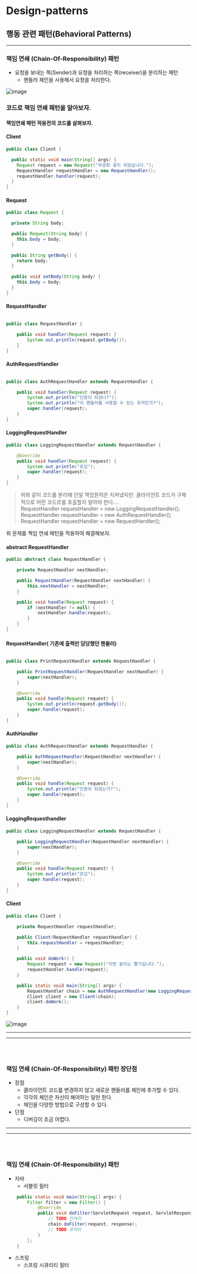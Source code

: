 # Design-patterns
## 행동 관련 패턴(Behavioral Patterns)

---
### 책임 연쇄 (Chain-Of-Responsibility) 패턴
* 요청을 보내는 쪽(Sender)과 요청을 처리하는 쪽(receiver)을 분리하는 패턴
  * 핸들러 체인을 사용해서 요청을 처리한다.

![image](https://user-images.githubusercontent.com/60100532/201524860-3c8f5947-f8e3-4a7b-882a-db1c6746b888.png)


### 코드로 책임 연쇄 패턴을 알아보자.

#### 책임연쇄 패턴 적용전의 코드를 살펴보자.
#### Client
```java
public class Client {

  public static void main(String[] args) {
    Request request = new Request("무궁화 꽃이 피었습니다.");
    RequestHandler requestHandler = new RequestHandler();
    requestHandler.handler(request);
  }
}
```

#### Request
```java
public class Request {

  private String body;

  public Request(String body) {
    this.body = body;
  }

  public String getBody() {
    return body;
  }

  public void setBody(String body) {
    this.body = body;
  }
}

```
#### RequestHandler
```java

public class RequestHandler {

    public void handler(Request request) {
        System.out.println(request.getBody());
    }
}

```

#### AuthRequestHandler

```java

public class AuthRequestHandler extends RequestHandler {

    public void handler(Request request) {
        System.out.println("인증이 되었나?");
        System.out.println("이 핸들러를 사용할 수 있는 유저인가?");
        super.handler(request);
    }
}
```
#### LoggingRequestHandler
```java
public class LoggingRequestHandler extends RequestHandler {

    @Override
    public void handler(Request request) {
        System.out.println("로깅");
        super.handler(request);
    }
}

```

> 위와 같이 코드를 분리해 단일 책임원칙은 지켜냈지만. 클라이언트 코드가 구체적으로 어떤 코드르를 호출할지 알아야 한다....  
> RequestHandler requestHandler = new LoggingRequestHandler();   
> RequestHandler requestHandler = new AuthRequestHandler();  
> RequestHandler requestHandler = new RequestHandler();  


위 문제를 책임 연쇄 패턴을 적용하여 해결해보자.

#### abstract RequestHandler
```java
public abstract class RequestHandler {

    private RequestHandler nextHandler;

    public RequestHandler(RequestHandler nextHandler) {
        this.nextHandler = nextHandler;
    }

    public void handle(Request request) {
        if (nextHandler != null) {
            nextHandler.handle(request);
        }
    }
}
```

#### RequestHandler( 기존에 출력만 담당했던 핸들러)
```java

public class PrintRequestHandler extends RequestHandler {

    public PrintRequestHandler(RequestHandler nextHandler) {
        super(nextHandler);
    }

    @Override
    public void handle(Request request) {
        System.out.println(request.getBody());
        super.handle(request);
    }
}

```

#### AuthHandler
```java
public class AuthRequestHandler extends RequestHandler {

    public AuthRequestHandler(RequestHandler nextHandler) {
        super(nextHandler);
    }

    @Override
    public void handle(Request request) {
        System.out.println("인증이 되었는가?");
        super.handle(request);
    }
}
```
#### LoggingRequesthandler

```java
public class LoggingRequestHandler extends RequestHandler {

    public LoggingRequestHandler(RequestHandler nextHandler) {
        super(nextHandler);
    }

    @Override
    public void handle(Request request) {
        System.out.println("로깅");
        super.handle(request);
    }
}

```


#### Client
```java
public class Client {

    private RequestHandler requestHandler;

    public Client(RequestHandler requestHandler) {
        this.requestHandler = requestHandler;
    }

    public void doWork() {
        Request request = new Request("이번 놀이는 뽑기입니다.");
        requestHandler.handle(request);
    }

    public static void main(String[] args) {
        RequestHandler chain = new AuthRequestHandler(new LoggingRequestHandler(new PrintRequestHandler(null)));
        Client client = new Client(chain);
        client.doWork();
    }
}

```
![image](https://user-images.githubusercontent.com/60100532/201525849-15dd6224-f4da-4ce4-9f11-2f6e1b35ecae.png)
___
___

<br/> 

<br/> 

### 책임 연쇄 (Chain-Of-Responsibility) 패턴 장단점
* 장점
  * 클라이언트 코드를 변경하지 않고 새로운 핸들러를 체인에 추가할 수 있다.
  * 각각의 체인은 자신이 해야하는 일만 한다.
  * 체인을 다양한 방법으로 구성할 수 있다.
* 단점
  * 디버깅이 조금 어렵다.

___
___

<br/> 

<br/> 

### 책임 연쇄 (Chain-Of-Responsibility) 패턴 

* 자바
  * 서블릿 필터
```java
    public static void main(String[] args) {
        Filter filter = new Filter() {
            @Override
            public void doFilter(ServletRequest request, ServletResponse response, FilterChain chain) throws IOException, ServletException {
                // TODO 전처리
                chain.doFilter(request, response);
                // TODO 후처리
            }
        };
    }
```
* 스프링
  * 스프링 시큐리티 필터 
  
 